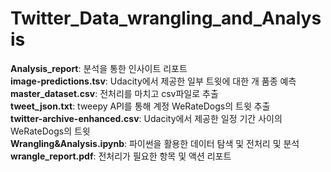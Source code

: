 # Twitter_Data_wrangling_and_Analysis

__Analysis_report__: 분석을 통한 인사이트 리포트  
__image-predictions.tsv__: Udacity에서 제공한 일부 트윗에 대한 개 품종 예측  
__master_dataset.csv__: 전처리를 마치고 csv파일로 추출  
__tweet_json.txt__: tweepy API를 통해 계정 WeRateDogs의 트윗 추출  
__twitter-archive-enhanced.csv__: Udacity에서 제공한 일정 기간 사이의 WeRateDogs의 트윗  
__Wrangling&Analysis.ipynb__: 파이썬을 활용한 데이터 탐색 및 전처리 및 분석  
__wrangle_report.pdf__: 전처리가 필요한 항목 및 액션 리포트 
